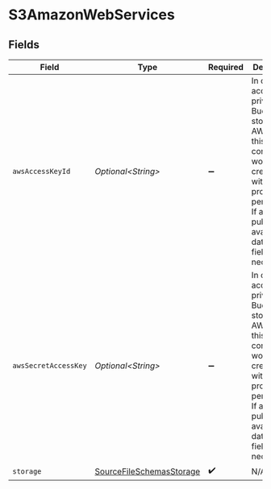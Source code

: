 # S3AmazonWebServices


## Fields

| Field                                                                                                                                                                                      | Type                                                                                                                                                                                       | Required                                                                                                                                                                                   | Description                                                                                                                                                                                |
| ------------------------------------------------------------------------------------------------------------------------------------------------------------------------------------------ | ------------------------------------------------------------------------------------------------------------------------------------------------------------------------------------------ | ------------------------------------------------------------------------------------------------------------------------------------------------------------------------------------------ | ------------------------------------------------------------------------------------------------------------------------------------------------------------------------------------------ |
| `awsAccessKeyId`                                                                                                                                                                           | *Optional\<String>*                                                                                                                                                                        | :heavy_minus_sign:                                                                                                                                                                         | In order to access private Buckets stored on AWS S3, this connector would need credentials with the proper permissions. If accessing publicly available data, this field is not necessary. |
| `awsSecretAccessKey`                                                                                                                                                                       | *Optional\<String>*                                                                                                                                                                        | :heavy_minus_sign:                                                                                                                                                                         | In order to access private Buckets stored on AWS S3, this connector would need credentials with the proper permissions. If accessing publicly available data, this field is not necessary. |
| `storage`                                                                                                                                                                                  | [SourceFileSchemasStorage](../../models/shared/SourceFileSchemasStorage.md)                                                                                                                | :heavy_check_mark:                                                                                                                                                                         | N/A                                                                                                                                                                                        |